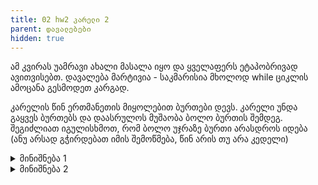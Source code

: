```yaml
---
title: 02 hw2 კარელი 2
parent: დავალებები
hidden: true
---
```


ამ კვირას უამრავი ახალი მასალა იყო და ყველაფერს ეტაპობრივად ავითვისებთ. დავალება მარტივია - საკმარისია მხოლოდ while ციკლის ამოცანა გესმოდეთ კარგად.

კარელის წინ ერთმანეთის მიყოლებით ბურთები დევს. კარელი უნდა გაყვეს ბურთებს და დაასრულოს მუშაობა ბოლო ბურთის შემდეგ. შეგიძლიათ იგულისხმოთ, რომ ბოლო უჯრაზე ბურთი არასდროს იდება (ანუ არსად გჭირდებათ იმის შემოწმება, წინ არის თუ არა კედელი)

<details>
<summary>მინიშნება 1</summary>
მოდი პირობა სხვანაირად გადავთარგმნოთ - კარელი უნდა გაყვეს ბურთებს და დაასრულოს მუშაობა ბოლო ბურთის შემდეგ = კარელი უნდა გადავიდეს ერთი უჯრით მანამ, სანამ უჯრაზე ბურთი დევს
</details>


<details>
<summary>მინიშნება 2</summary>
სანამ - while
უჯრაზე ბურთი დევს - ballsPresent()
გადავიდეს ერთი უჯრით - move()
</details>


